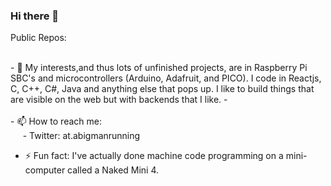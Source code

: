 ### Hi there 👋

<!--
**tardisgallifrey/tardisgallifrey** is a ✨ _special_ ✨ repository because its `README.md` (this file) appears on your GitHub profile.
-->
Public Repos:</br>

  
  
</br>
- 🔭 My interests,and thus lots of unfinished projects, are in Raspberry Pi SBC's and microcontrollers (Arduino, Adafruit, and PICO).  I code in Reactjs, C, C++, C#, Java and anything else that pops up.  I like to build things that are visible on the web but with backends that I like.
- </br>

</br>
- 📫 How to reach me:</br>
      &#160;&#160;&#160;&#160;&#160;- Twitter: at.abigmanrunning</br>
      
- ⚡ Fun fact: I've actually done machine code programming on a mini-computer called a Naked Mini 4.
